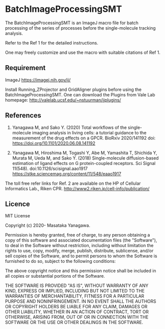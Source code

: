 # BatchImageProcessingSMT

The BatchImageProcessingSMT is an ImageJ macro file for batch processing of the series of processes before the single-molecule tracking analysis. 

Refer to the Ref 1 for the detailed instructions.

One may freely customize and use the macro with suitable citations of Ref 1. 


## Requirement

ImageJ
https://imagej.nih.gov/ij/

Install Running_ZProjector and GridAligner plugins before using the BatchImageProcessingSMT. 
One can download the Plugins from Vale Lab homepage: 
http://valelab.ucsf.edu/~nstuurman/ijplugins/ 


## References

1. Yanagawa M, and Sako Y. (2020) Total workflows of the single-molecule imaging analysis in living cells: a tutorial guidance to the measurement of the drug effects on a GPCR.
BioRxiv 2020/141192 doi: https://doi.org/10.1101/2020.06.08.141192

2. Yanagawa M, Hiroshima M, Togashi Y, Abe M, Yamashita T, Shichida Y, Murata M, Ueda M, and Sako Y. (2018) Single-molecule diffusion-based estimation of ligand effects on G protein-coupled receptors. 
Sci Signal 11(548). doi:10.1126/scisignal.aao1917
https://stke.sciencemag.org/content/11/548/eaao1917

The toll free refer links for Ref. 2 are available on the HP of Cellular Informatics Lab., Riken CPR. http://www2.riken.jp/cell-info/publication/


## Licence

MIT License

Copyright (c) 2020- Masataka Yanagawa.

Permission is hereby granted, free of charge, to any person obtaining a copy
of this software and associated documentation files (the "Software"), to deal
in the Software without restriction, including without limitation the rights
to use, copy, modify, merge, publish, distribute, sublicense, and/or sell
copies of the Software, and to permit persons to whom the Software is
furnished to do so, subject to the following conditions:

The above copyright notice and this permission notice shall be included in all
copies or substantial portions of the Software.

THE SOFTWARE IS PROVIDED "AS IS", WITHOUT WARRANTY OF ANY KIND, EXPRESS OR
IMPLIED, INCLUDING BUT NOT LIMITED TO THE WARRANTIES OF MERCHANTABILITY,
FITNESS FOR A PARTICULAR PURPOSE AND NONINFRINGEMENT. IN NO EVENT SHALL THE
AUTHORS OR COPYRIGHT HOLDERS BE LIABLE FOR ANY CLAIM, DAMAGES OR OTHER
LIABILITY, WHETHER IN AN ACTION OF CONTRACT, TORT OR OTHERWISE, ARISING FROM,
OUT OF OR IN CONNECTION WITH THE SOFTWARE OR THE USE OR OTHER DEALINGS IN THE
SOFTWARE.
